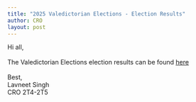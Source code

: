 ```yaml
---
title: "2025 Valedictorian Elections - Election Results"
author: CRO
layout: post
---
```


Hi all, <br><br>
The Valedictorian Elections election results can be found <a href="https://drive.google.com/file/d/1m-cApsKEbkQb1LX540kiI6X7SyfBMBsw/view?usp=sharing">here</a>  
<br>
Best,<br>
Lavneet Singh<br>
CRO 2T4-2T5
